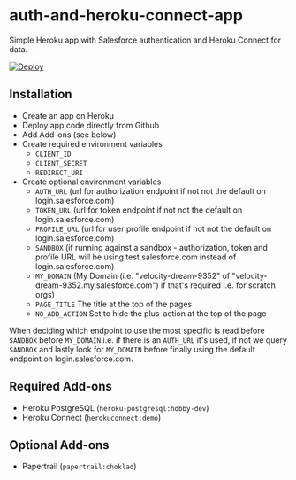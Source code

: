# auth-and-heroku-connect-app
Simple Heroku app with Salesforce authentication and Heroku Connect for data. 

[![Deploy](https://www.herokucdn.com/deploy/button.svg)](https://heroku.com/deploy)

## Installation ##
* Create an app on Heroku
* Deploy app code directly from Github
* Add Add-ons (see below)
* Create required environment variables
    - `CLIENT_ID`
    - `CLIENT_SECRET`
    - `REDIRECT_URI`
* Create optional environment variables
    - `AUTH_URL` (url for authorization endpoint if not not the default on login.salesforce.com)
    - `TOKEN_URL` (url for token endpoint if not not the default on login.salesforce.com)
    - `PROFILE_URL` (url for user profile endpoint if not not the default on login.salesforce.com)
    - `SANDBOX` (if running against a sandbox - authorization, token and profile URL will be using test.salesforce.com instead of login.salesforce.com)
    - `MY_DOMAIN` (My Domain (i.e. "velocity-dream-9352" of "velocity-dream-9352.my.salesforce.com") if that's required i.e. for scratch orgs)
    - `PAGE_TITLE` The title at the top of the pages
    - `NO_ADD_ACTION` Set to hide the plus-action at the top of the page

When deciding which endpoint to use the most specific is read before `SANDBOX` before `MY_DOMAIN` i.e. if there is an `AUTH_URL` it's used, if not we query `SANDBOX` and lastly look for `MY_DOMAIN` before finally using the default endpoint on login.salesforce.com.

## Required Add-ons ##
* Heroku PostgreSQL (`heroku-postgresql:hobby-dev`)
* Heroku Connect (`herokuconnect:demo`)

## Optional Add-ons ##
* Papertrail (`papertrail:choklad`)

